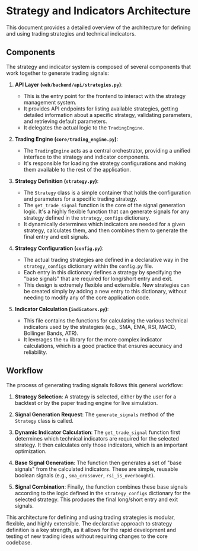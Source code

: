 # Strategy and Indicators Architecture

This document provides a detailed overview of the architecture for defining and using trading strategies and technical indicators.

## Components

The strategy and indicator system is composed of several components that work together to generate trading signals:

1.  **API Layer (`web/backend/api/strategies.py`)**:
    *   This is the entry point for the frontend to interact with the strategy management system.
    *   It provides API endpoints for listing available strategies, getting detailed information about a specific strategy, validating parameters, and retrieving default parameters.
    *   It delegates the actual logic to the `TradingEngine`.

2.  **Trading Engine (`core/trading_engine.py`)**:
    *   The `TradingEngine` acts as a central orchestrator, providing a unified interface to the strategy and indicator components.
    *   It's responsible for loading the strategy configurations and making them available to the rest of the application.

3.  **Strategy Definition (`strategy.py`)**:
    *   The `Strategy` class is a simple container that holds the configuration and parameters for a specific trading strategy.
    *   The `get_trade_signal` function is the core of the signal generation logic. It's a highly flexible function that can generate signals for any strategy defined in the `strategy_configs` dictionary.
    *   It dynamically determines which indicators are needed for a given strategy, calculates them, and then combines them to generate the final entry and exit signals.

4.  **Strategy Configuration (`config.py`)**:
    *   The actual trading strategies are defined in a declarative way in the `strategy_configs` dictionary within the `config.py` file.
    *   Each entry in this dictionary defines a strategy by specifying the "base signals" that are required for long/short entry and exit.
    *   This design is extremely flexible and extensible. New strategies can be created simply by adding a new entry to this dictionary, without needing to modify any of the core application code.

5.  **Indicator Calculation (`indicators.py`)**:
    *   This file contains the functions for calculating the various technical indicators used by the strategies (e.g., SMA, EMA, RSI, MACD, Bollinger Bands, ATR).
    *   It leverages the `ta` library for the more complex indicator calculations, which is a good practice that ensures accuracy and reliability.

## Workflow

The process of generating trading signals follows this general workflow:

1.  **Strategy Selection**: A strategy is selected, either by the user for a backtest or by the paper trading engine for live simulation.

2.  **Signal Generation Request**: The `generate_signals` method of the `Strategy` class is called.

3.  **Dynamic Indicator Calculation**: The `get_trade_signal` function first determines which technical indicators are required for the selected strategy. It then calculates only those indicators, which is an important optimization.

4.  **Base Signal Generation**: The function then generates a set of "base signals" from the calculated indicators. These are simple, reusable boolean signals (e.g., `sma_crossover`, `rsi_is_overbought`).

5.  **Signal Combination**: Finally, the function combines these base signals according to the logic defined in the `strategy_configs` dictionary for the selected strategy. This produces the final long/short entry and exit signals.

This architecture for defining and using trading strategies is modular, flexible, and highly extensible. The declarative approach to strategy definition is a key strength, as it allows for the rapid development and testing of new trading ideas without requiring changes to the core codebase.
